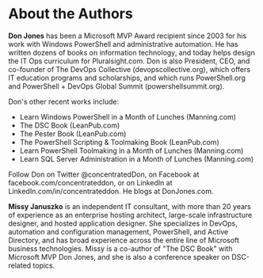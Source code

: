 # About the Authors

**Don Jones** has been a Microsoft MVP Award recipient since 2003 for his work with Windows PowerShell and administrative automation. He has written dozens of books on information technology, and today helps design the IT Ops curriculum for Pluralsight.com. Don is also President, CEO, and co-founder of The DevOps Collective (devopscollective.org), which offers IT education programs and scholarships, and which runs PowerShell.org and PowerShell + DevOps Global Summit (powershellsummit.org). 

Don's other recent works include:
* Learn Windows PowerShell in a Month of Lunches (Manning.com)
* The DSC Book (LeanPub.com)
* The Pester Book (LeanPub.com)
* The PowerShell Scripting & Toolmaking Book (LeanPub.com)
* Learn PowerShell Toolmaking in a Month of Lunches (Manning.com)
* Learn SQL Server Administration in a Month of Lunches (Manning.com)

Follow Don on Twitter @concentratedDon, on Facebook at facebook.com/concentrateddon, or on LinkedIn at LinkedIn.com/in/concentrateddon. He blogs at DonJones.com.

**Missy Januszko** is an independent IT consultant, with more than 20 years of experience as an enterprise hosting architect, large-scale infrastructure designer, and hosted application designer. She specializes in DevOps, automation and configuration management, PowerShell, and Active Directory, and has broad experience across the entire line of Microsoft business technologies. Missy is a co-author of "The DSC Book" with Microsoft MVP Don Jones, and she is also a conference speaker on DSC-related topics. 